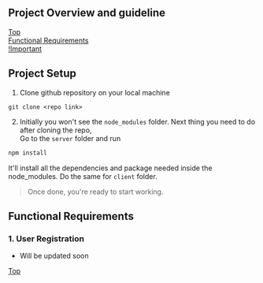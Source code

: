 ## Project Overview and guideline

[Top](#project-overview-and-guideline)  
[Functional Requirements](#functional-requirements)  
[!Important](#important-instructions)

## Project Setup

1. Clone github repository on your local machine

```
git clone <repo link>
```

2. Initially you won't see the `node_modules` folder. Next thing you need to do after cloning the repo,  
   Go to the `server` folder and run

```bash
npm install
```

It'll install all the dependencies and package needed inside the node_modules.
Do the same for `client` folder.

> Once done, you're ready to start working. 

## Functional Requirements

### 1. User Registration
- Will be updated soon


[Top](#project-overview-and-guideline)